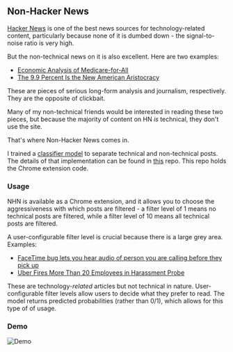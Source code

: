 ## Non-Hacker News

[Hacker News](https://news.ycombinator.com) is one of the best news sources for technology-related content, particularly because none of it is dumbed down - the signal-to-noise ratio is very high.

But the non-technical news on it is also excellent. Here are two examples:

- [Economic Analysis of Medicare-for-All](https://news.ycombinator.com/item?id=18613722)
- [The 9.9 Percent Is the New American Aristocracy](https://news.ycombinator.com/item?id=17172546)

These are pieces of serious long-form analysis and journalism, respectively. They are the opposite of clickbait.

Many of my non-technical friends would be interested in reading these two pieces, but because the majority of content on HN _is_ technical, they don't use the site.

That's where Non-Hacker News comes in.

I trained a [classifier model](https://github.com/yuriybash/non-hacker-news/tree/master/models) to separate technical and non-technical posts. The details of that implementation can be found in [this](https://github.com/yuriybash/non-hacker-news) repo. This repo holds the Chrome extension code.

### Usage

NHN is available as a Chrome extension, and it allows you to choose the aggressiveness with which posts are filtered - a filter level of 1 means no technical posts are filtered, while a filter level of 10 means all technical posts are filtered.

A user-configurable filter level is crucial because there is a large grey area. Examples:

- [FaceTime bug lets you hear audio of person you are calling before they pick up ](https://news.ycombinator.com/item?id=19022353)
- [	Uber Fires More Than 20 Employees in Harassment Probe](https://news.ycombinator.com/item?id=14499294)

These are technology-_related_ articles but not technical in nature. User-configurable filter levels allow users to decide what they prefer to read. The model returns predicted probabilities (rather than 0/1), which allows for this type of of usage. 

### Demo

![Demo](https://github.com/yuriybash/non-hacker-news-chrome/blob/master/non_hn_news_preview.gif)

